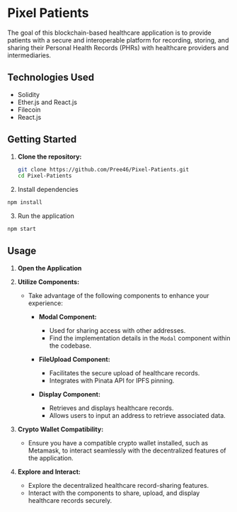 
# Pixel Patients

The goal of this blockchain-based healthcare application is to provide patients with a secure and interoperable platform for recording, storing, and sharing their Personal Health Records (PHRs) with healthcare providers and intermediaries.




## Technologies Used
- Solidity
- Ether.js and React.js
- Filecoin
- React.js


## Getting Started

1. **Clone the repository:**
   ```bash
   git clone https://github.com/Pree46/Pixel-Patients.git
   cd Pixel-Patients
   ```
2. Install dependencies
```bash
npm install
```
3. Run the application
```bash
npm start
```




## Usage

1. **Open the Application**

2. **Utilize Components:**
   - Take advantage of the following components to enhance your experience:
   
     - **Modal Component:**
       - Used for sharing access with other addresses.
       - Find the implementation details in the `Modal` component within the codebase.

     - **FileUpload Component:**
       - Facilitates the secure upload of healthcare records.
       - Integrates with Pinata API for IPFS pinning.

     - **Display Component:**
       - Retrieves and displays healthcare records.
       - Allows users to input an address to retrieve associated data.

3. **Crypto Wallet Compatibility:**
   - Ensure you have a compatible crypto wallet installed, such as Metamask, to interact seamlessly with the decentralized features of the application.

4. **Explore and Interact:**
   - Explore the decentralized healthcare record-sharing features.
   - Interact with the components to share, upload, and display healthcare records securely.

